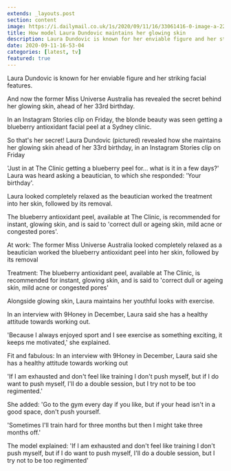 ```yaml
---
extends: _layouts.post
section: content
image: https://i.dailymail.co.uk/1s/2020/09/11/16/33061416-0-image-a-226_1599837735115.jpg 
title: How model Laura Dundovic maintains her glowing skin 
description: Laura Dundovic is known for her enviable figure and her striking facial features. 
date: 2020-09-11-16-53-04 
categories: [latest, tv] 
featured: true 
--- 
```

Laura Dundovic is known for her enviable figure and her striking facial features.

And now the former Miss Universe Australia has revealed the secret behind her glowing skin, ahead of her 33rd birthday.

In an Instagram Stories clip on Friday, the blonde beauty was seen getting a blueberry antioxidant facial peel at a Sydney clinic.

So that's her secret! Laura Dundovic (pictured) revealed how she maintains her glowing skin ahead of her 33rd birthday, in an Instagram Stories clip on Friday 

'Just in at The Clinic getting a blueberry peel for... what is it in a few days?' Laura was heard asking a beautician, to which she responded: 'Your birthday'. 

Laura looked completely relaxed as the beautician worked the treatment into her skin, followed by its removal.

The blueberry antioxidant peel, available at The Clinic, is recommended for instant, glowing skin, and is said to 'correct dull or ageing skin, mild acne or congested pores'. 

At work: The former Miss Universe Australia looked completely relaxed as a beautician worked the blueberry antioxidant peel into her skin, followed by its removal 

Treatment: The blueberry antioxidant peel, available at The Clinic, is recommended for instant, glowing skin, and is said to 'correct dull or ageing skin, mild acne or congested pores' 

Alongside glowing skin, Laura maintains her youthful looks with exercise. 

In an interview with 9Honey in December, Laura said she has a healthy attitude towards working out.  

'Because I always enjoyed sport and I see exercise as something exciting, it keeps me motivated,' she explained. 

Fit and fabulous: In an interview with 9Honey in December, Laura said she has a healthy attitude towards working out 

'If I am exhausted and don't feel like training I don't push myself, but if I do want to push myself, I'll do a double session, but I try not to be too regimented.' 

She added: 'Go to the gym every day if you like, but if your head isn't in a good space, don't push yourself. 

'Sometimes I'll train hard for three months but then I might take three months off.' 

The model explained: 'If I am exhausted and don't feel like training I don't push myself, but if I do want to push myself, I'll do a double session, but I try not to be too regimented' 

